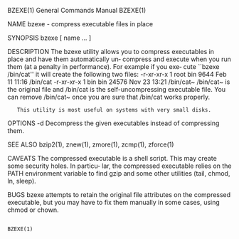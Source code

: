 BZEXE(1)                                General Commands Manual                               BZEXE(1)

NAME
       bzexe - compress executable files in place

SYNOPSIS
       bzexe [ name ...  ]

DESCRIPTION
       The  bzexe  utility allows you to compress executables in place and have them automatically un‐
       compress and execute when you run them (at a penalty in performance).  For example if you  exe‐
       cute ``bzexe /bin/cat'' it will create the following two files:
           -r-xr-xr-x  1 root  bin   9644 Feb 11 11:16 /bin/cat
           -r-xr-xr-x  1 bin   bin  24576 Nov 23 13:21 /bin/cat~
       /bin/cat~ is the original file and /bin/cat is the self-uncompressing executable file.  You can
       remove /bin/cat~ once you are sure that /bin/cat works properly.

       This utility is most useful on systems with very small disks.

OPTIONS
       -d     Decompress the given executables instead of compressing them.

SEE ALSO
       bzip2(1), znew(1), zmore(1), zcmp(1), zforce(1)

CAVEATS
       The compressed executable is a shell script. This may create some security holes.  In  particu‐
       lar,  the  compressed  executable relies on the PATH environment variable to find gzip and some
       other utilities (tail, chmod, ln, sleep).

BUGS
       bzexe attempts to retain the original file attributes on the compressed executable, but you may
       have to fix them manually in some cases, using chmod or chown.

                                                                                              BZEXE(1)
